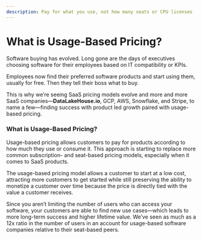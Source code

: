 ```yaml
---
description: Pay for what you use, not how many seats or CPU licenses
---
```


# What is Usage-Based Pricing?

Software buying has evolved. Long gone are the days of executives choosing software for their employees based on IT compatibility or KPIs.

Employees now find their preferred software products and start using them, usually for free. Then they tell their boss what to buy.

This is why we’re seeing SaaS pricing models evolve and more and more SaaS companies—**DataLakeHouse.io**, GCP, AWS, Snowflake, and Stripe, to name a few—finding success with product led growth paired with usage-based pricing.

### What is Usage-Based Pricing?

Usage-based pricing allows customers to pay for products according to how much they use or consume it. This approach is starting to replace more common subscription- and seat-based pricing models, especially when it comes to SaaS products.

The usage-based pricing model allows a customer to start at a low cost, attracting more customers to get started while still preserving the ability to monetize a customer over time because the price is directly tied with the value a customer receives.

Since you aren’t limiting the number of users who can access your software, your customers are able to find new use cases—which leads to more long-term success and higher lifetime value. We’ve seen as much as a 12x ratio in the number of users in an account for usage-based software companies relative to their seat-based peers.

